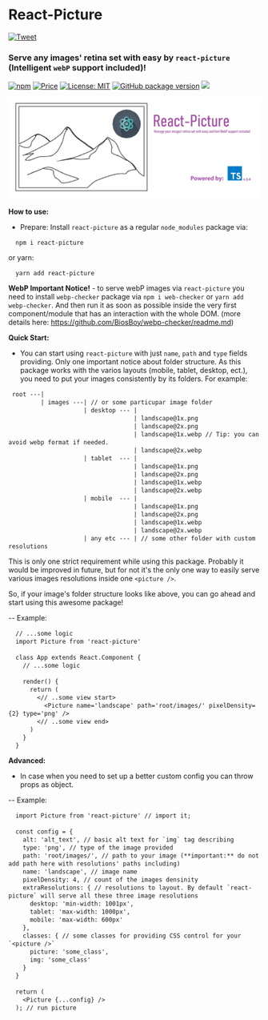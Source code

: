 # React-Picture

 [![Tweet](https://img.shields.io/twitter/url/http/shields.io.svg?style=social)](https://twitter.com/intent/tweet?text=See&url=https://github.com/BiosBoy/react-picture&via=svyat770&hashtags=js,jsx,webp,react-picture,picture,images,html,css)

### Serve any images' retina set with easy by `react-picture` (Intelligent `webP` support included)!

[![npm](https://badgen.net/npm/v/react-picture)](https://www.npmjs.com/package/react-picture) [![Price](https://img.shields.io/badge/price-FREE-purple.svg)](https://github.com/BiosBoy/react-picture/blob/master/LICENSE) [![License: MIT](https://img.shields.io/badge/license-MIT-yellow.svg)](https://github.com/BiosBoy/react-picture/blob/master/LICENSE) [![GitHub package version](https://img.shields.io/badge/version-1.1.3-green.svg)](https://github.com/BiosBoy/react-picture) ![](https://img.badgesize.io/biosboy/react-picture/master/index.js.svg)

![logo_image](https://raw.githubusercontent.com/BiosBoy/react-picture/master/react-picture_logo.jpg)

**How to use:**
  - Prepare:
   Install `react-picture` as a regular `node_modules` package via:
   ```
     npm i react-picture
   ```
   or yarn:
   ```
     yarn add react-picture
   ```
**WebP Important Notice!** - to serve webP images via `react-picture` you need to install `webp-checker` package via `npm i web-checker` or `yarn add webp-checker`. And then run it as soon as possible inside the very first component/module that has an interaction with the whole DOM. (more details here: https://github.com/BiosBoy/webp-checker/readme.md)

**Quick Start:**

   - You can start using `react-picture` with just `name`, `path` and `type` fields providing. Only one important notice about folder structure. As this package works with the varios layouts (mobile, tablet, desktop, ect.), you need to put your images consistently by its folders. For example:
   ```
    root ---|
            | images ---| // or some particupar image folder
                        | desktop --- |
                                      | landscape@1x.png
                                      | landscape@2x.png
                                      | landscape@1x.webp // Tip: you can avoid webp format if needed.
                                      | landscape@2x.webp
                        | tablet  --- |
                                      | landscape@1x.png
                                      | landscape@2x.png
                                      | landscape@1x.webp
                                      | landscape@2x.webp
                        | mobile  --- |
                                      | landscape@1x.png
                                      | landscape@2x.png
                                      | landscape@1x.webp
                                      | landscape@2x.webp
                        | any etc --- | // some other folder with custom resolutions
   ```

   This is only one strict requirement while using this package. Probably it would be improved in future, but for not it's the only one way to easily serve various images resolutions inside one `<picture />`.

   So, if your image's folder structure looks like above, you can go ahead and start using this awesome package! 
   
  -- Example:
  ```
    // ...some logic
    import Picture from 'react-picture'

    class App extends React.Component {
      // ...some logic
    
      render() {
        return (
          <// ..some view start>
            <Picture name='landscape' path='root/images/' pixelDensity={2} type='png' />
          <// ..some view end>
        )
      }
    }
  ```

**Advanced:**
  - In case when you need to set up a better custom config you can throw props as object.

  -- Example:
  ```
    import Picture from 'react-picture' // import it;

    const config = {
      alt: 'alt_text', // basic alt text for `img` tag describing
      type: 'png', // type of the image provided
      path: 'root/images/', // path to your image (**important:** do not add path here with resolutions' paths including)
      name: 'landscape', // image name
      pixelDensity: 4, // count of the images densinity
      extraResolutions: { // resolutions to layout. By default `react-picture` will serve all these three image resolutions
        desktop: 'min-width: 1001px',
        tablet: 'max-width: 1000px',
        mobile: 'max-width: 600px'
      },
      classes: { // some classes for providing CSS control for your `<picture />`
        picture: 'some_class',
        img: 'some_class'
      }
    }
    
    return (
      <Picture {...config} />
    ); // run picture
  ```
